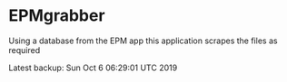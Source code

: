 # EPMgrabber
Using a database from the EPM app this application scrapes the files as required


Latest backup: Sun Oct 6 06:29:01 UTC 2019
